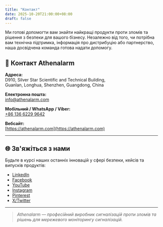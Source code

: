 ```yaml
---
title: "Контакт"
date: 2025-10-20T21:00:00+08:00
draft: false
---
```


Ми готові допомогти вам знайти найкращі продукти проти зломів та рішення з безпеки для вашого бізнесу. Незалежно від того, чи потрібна вам технічна підтримка, інформація про дистрибуцію або партнерство, наша досвідчена команда готова надати допомогу.

## 📍 Контакт Athenalarm

**Адреса:**  
D910, Silver Star Scientific and Technical Building,  
Guanlan, Longhua, Shenzhen, Guangdong, China  

**Електронна пошта:**  
[info@athenalarm.com](mailto:info@athenalarm.com)

**Мобільний / WhatsApp / Viber:**  
[+86 136 6229 9642](https://api.whatsapp.com/send?phone=8613662299642)

**Вебсайт:**  
[https://athenalarm.com](https://athenalarm.com)

---

## 🌐 Зв'яжіться з нами

Будьте в курсі наших останніх інновацій у сфері безпеки, кейсів та випусків продуктів:

- [LinkedIn](https://www.linkedin.com/company/athenalarm)
- [Facebook](https://www.facebook.com/athenalarm)
- [YouTube](https://www.youtube.com/@athenalarm3663)
- [Instagram](https://www.instagram.com/athenalarm)
- [Pinterest](https://www.pinterest.com/athenalarm/)
- [X/Twitter](https://x.com/Athenalarm)

---

> _Athenalarm — професійний виробник сигналізацій проти зломів та рішень для мережевого моніторингу сигналізацій._
